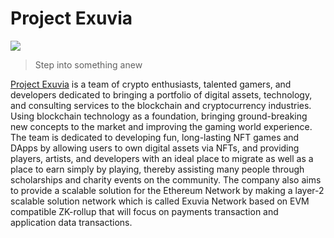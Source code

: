 # Project Exuvia

![](.gitbook/assets/272865184\_359753502681860\_4503424868184790023\_n.png)

> Step into something anew

[Project Exuvia](https://exuvia.network) is a team of crypto enthusiasts, talented gamers, and developers dedicated to bringing a portfolio of digital assets, technology, and consulting services to the blockchain and cryptocurrency industries. Using blockchain technology as a foundation, bringing ground-breaking new concepts to the market and improving the gaming world experience. The team is dedicated to developing fun, long-lasting NFT games and DApps by allowing users to own digital assets via NFTs, and providing players, artists, and developers with an ideal place to migrate as well as a place to earn simply by playing, thereby assisting many people through scholarships and charity events on the community. The company also aims to provide a scalable solution for the Ethereum Network by making a layer-2 scalable solution network which is called Exuvia Network based on EVM compatible ZK-rollup that will focus on payments transaction and application data transactions.
